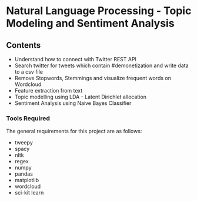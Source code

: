 # Natural Language Processing - Topic Modeling and Sentiment Analysis


## Contents

- Understand how to connect with Twitter REST API
- Search twitter for tweets which contain #demonetization and write data to a csv file
- Remove Stopwords, Stemmings and visualize frequent words on Wordcloud
- Feature extraction from text
- Topic modelling using LDA - Latent Dirichlet allocation
- Sentiment Analysis using Naive Bayes Classifier

### Tools Required
The general requirements for this project are as follows:
- tweepy
- spacy
- nltk
- regex
- numpy
- pandas
- matplotlib
- wordcloud
- sci-kit learn
